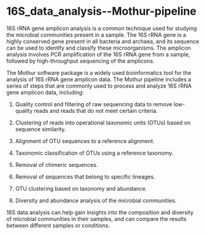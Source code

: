 # 16S_data_analysis--Mothur-pipeline

16S rRNA gene amplicon analysis is a common technique used for studying the microbial communities present in a sample. The 16S rRNA gene is a highly conserved gene present in all bacteria and archaea, and its sequence can be used to identify and classify these microorganisms. The amplicon analysis involves PCR amplification of the 16S rRNA gene from a sample, followed by high-throughput sequencing of the amplicons.

The Mothur software package is a widely used bioinformatics tool for the analysis of 16S rRNA gene amplicon data. The Mothur pipeline includes a series of steps that are commonly used to process and analyze 16S rRNA gene amplicon data, including:

1. Quality control and filtering of raw sequencing data to remove low-quality reads and reads that do not meet certain criteria.

2. Clustering of reads into operational taxonomic units (OTUs) based on sequence similarity.

3. Alignment of OTU sequences to a reference alignment.

4. Taxonomic classification of OTUs using a reference taxonomy.

5. Removal of chimeric sequences.

6. Removal of sequences that belong to specific lineages.

7. OTU clustering based on taxonomy and abundance.

8. Diversity and abundance analysis of the microbial communities.

16S data analysis can help gain insights into the composition and diversity of microbial communities in their samples, and can compare the results between different samples or conditions.

